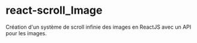 # react-scroll_Image
Création d'un système de scroll infinie des images en ReactJS avec un API pour les images.
